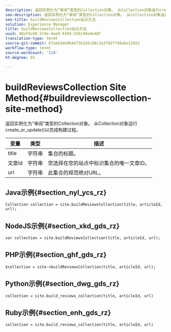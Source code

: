 ```yaml
---
description: 返回实例化为“审阅”类型的Collection对象。 从Collection对象运行create_or_update()以完成构建过程。
seo-description: 返回实例化为“审阅”类型的Collection对象。 从Collection对象运行create_or_update()以完成构建过程。
seo-title: buildReviewsCollection站点方法
solution: Experience Manager
title: buildReviewsCollection站点方法
uuid: 88af4c68-57de-4ae9-9394-550c94ede48f
translation-type: tm+mt
source-git-commit: 67aeb3de964473b326c88c3a3f81ff48a6a12652
workflow-type: tm+mt
source-wordcount: '119'
ht-degree: 6%

---
```



# buildReviewsCollection Site Method{#buildreviewscollection-site-method}

返回实例化为“审阅”类型的Collection对象。 从Collection对象运行create_or_update()以完成构建过程。

| 变量 | 类型 | 描述 |
|--- |--- |--- |
| title | 字符串 | 集合的标题。 |
| 文章Id | 字符串 | 您选择在您的站点中标识集合的唯一文章ID。 |
| url | 字符串 | 此集合的规范绝对URL。 |


## Java示例{#section_nyl_ycs_rz}

```
Collection collection = site.buildReviewsCollection(title, articleId, url); 
```

## NodeJS示例{#section_xkd_gds_rz}

```
var collection = site.buildReviewsCollection(title, articleId, url); 
```

## PHP示例{#section_ghf_gds_rz}

```
$collection = site->buildReviewsCollection(title, articleId, url); 
```

## Python示例{#section_dwg_gds_rz}

```
collection = site.build_reviews_collection(title, articleId, url) 
```

## Ruby示例{#section_enh_gds_rz}

```
collection = site.build_reviews_collection(title, articleId, url) 
```

